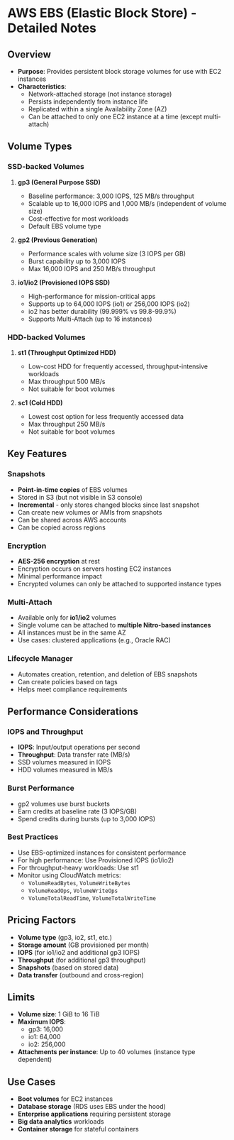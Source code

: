 # AWS EBS (Elastic Block Store) - Detailed Notes

## Overview
- **Purpose**: Provides persistent block storage volumes for use with EC2 instances
- **Characteristics**:
  - Network-attached storage (not instance storage)
  - Persists independently from instance life
  - Replicated within a single Availability Zone (AZ)
  - Can be attached to only one EC2 instance at a time (except multi-attach)

## Volume Types

### SSD-backed Volumes
1. **gp3 (General Purpose SSD)**
   - Baseline performance: 3,000 IOPS, 125 MB/s throughput
   - Scalable up to 16,000 IOPS and 1,000 MB/s (independent of volume size)
   - Cost-effective for most workloads
   - Default EBS volume type

2. **gp2 (Previous Generation)**
   - Performance scales with volume size (3 IOPS per GB)
   - Burst capability up to 3,000 IOPS
   - Max 16,000 IOPS and 250 MB/s throughput

3. **io1/io2 (Provisioned IOPS SSD)**
   - High-performance for mission-critical apps
   - Supports up to 64,000 IOPS (io1) or 256,000 IOPS (io2)
   - io2 has better durability (99.999% vs 99.8-99.9%)
   - Supports Multi-Attach (up to 16 instances)

### HDD-backed Volumes
1. **st1 (Throughput Optimized HDD)**
   - Low-cost HDD for frequently accessed, throughput-intensive workloads
   - Max throughput 500 MB/s
   - Not suitable for boot volumes

2. **sc1 (Cold HDD)**
   - Lowest cost option for less frequently accessed data
   - Max throughput 250 MB/s
   - Not suitable for boot volumes

## Key Features

### Snapshots
- **Point-in-time copies** of EBS volumes
- Stored in S3 (but not visible in S3 console)
- **Incremental** - only stores changed blocks since last snapshot
- Can create new volumes or AMIs from snapshots
- Can be shared across AWS accounts
- Can be copied across regions

### Encryption
- **AES-256 encryption** at rest
- Encryption occurs on servers hosting EC2 instances
- Minimal performance impact
- Encrypted volumes can only be attached to supported instance types

### Multi-Attach
- Available only for **io1/io2** volumes
- Single volume can be attached to **multiple Nitro-based instances**
- All instances must be in the same AZ
- Use cases: clustered applications (e.g., Oracle RAC)

### Lifecycle Manager
- Automates creation, retention, and deletion of EBS snapshots
- Can create policies based on tags
- Helps meet compliance requirements

## Performance Considerations

### IOPS and Throughput
- **IOPS**: Input/output operations per second
- **Throughput**: Data transfer rate (MB/s)
- SSD volumes measured in IOPS
- HDD volumes measured in MB/s

### Burst Performance
- gp2 volumes use burst buckets
- Earn credits at baseline rate (3 IOPS/GB)
- Spend credits during bursts (up to 3,000 IOPS)

### Best Practices
- Use EBS-optimized instances for consistent performance
- For high performance: Use Provisioned IOPS (io1/io2)
- For throughput-heavy workloads: Use st1
- Monitor using CloudWatch metrics:
  - `VolumeReadBytes`, `VolumeWriteBytes`
  - `VolumeReadOps`, `VolumeWriteOps`
  - `VolumeTotalReadTime`, `VolumeTotalWriteTime`

## Pricing Factors
- **Volume type** (gp3, io2, st1, etc.)
- **Storage amount** (GB provisioned per month)
- **IOPS** (for io1/io2 and additional gp3 IOPS)
- **Throughput** (for additional gp3 throughput)
- **Snapshots** (based on stored data)
- **Data transfer** (outbound and cross-region)

## Limits
- **Volume size**: 1 GiB to 16 TiB
- **Maximum IOPS**:
  - gp3: 16,000
  - io1: 64,000
  - io2: 256,000
- **Attachments per instance**: Up to 40 volumes (instance type dependent)

## Use Cases
- **Boot volumes** for EC2 instances
- **Database storage** (RDS uses EBS under the hood)
- **Enterprise applications** requiring persistent storage
- **Big data analytics** workloads
- **Container storage** for stateful containers
